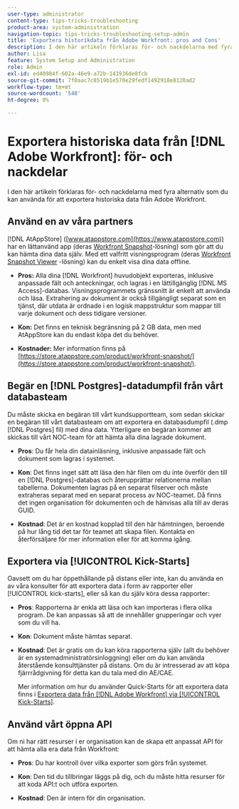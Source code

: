```yaml
---
user-type: administrator
content-type: tips-tricks-troubleshooting
product-area: system-administration
navigation-topic: tips-tricks-troubleshooting-setup-admin
title: 'Exportera historikdata från Adobe Workfront: pros and Cons'
description: I den här artikeln förklaras för- och nackdelarna med fyra alternativ som du kan använda för att exportera historiska data från Workfront.
author: Lisa
feature: System Setup and Administration
role: Admin
exl-id: ed40984f-602a-46e9-a72b-141936de8fcb
source-git-commit: 7f0aac7c8519b1e570e29fedf1492918e8120ad2
workflow-type: tm+mt
source-wordcount: '548'
ht-degree: 0%

---
```


# Exportera historiska data från [!DNL Adobe Workfront]: för- och nackdelar

<!-- Audited: 5/2025 -->

I den här artikeln förklaras för- och nackdelarna med fyra alternativ som du kan använda för att exportera historiska data från Adobe Workfront.

## Använd en av våra partners

[!DNL AtAppStore] ([www.atappstore.com](https://www.atappstore.com)) har en lättanvänd app (deras [Workfront Snapshot](https://store.atappstore.com/product/workfront-snapshot/)-lösning) som gör att du kan hämta dina data själv. Med ett valfritt visningsprogram (deras [Workfront Snapshot Viewer](https://store.atappstore.com/product/workfront-snapshot-viewer/) -lösning) kan du enkelt visa dina data offline.

* **Pros:** Alla dina [!DNL Workfront] huvudobjekt exporteras, inklusive anpassade fält och anteckningar, och lagras i en lättillgänglig [!DNL MS Access]-databas. Visningsprogrammets gränssnitt är enkelt att använda och läsa. Extrahering av dokument är också tillgängligt separat som en tjänst, där utdata är ordnade i en logisk mappstruktur som mappar till varje dokument och dess tidigare versioner.

* **Kon:** Det finns en teknisk begränsning på 2 GB data, men med AtAppStore kan du endast köpa det du behöver.

* **Kostnader:** Mer information finns på [https://store.atappstore.com/product/workfront-snapshot/](https://store.atappstore.com/product/workfront-snapshot/).

## Begär en [!DNL Postgres]-datadumpfil från vårt databasteam

Du måste skicka en begäran till vårt kundsupportteam, som sedan skickar en begäran till vårt databasteam om att exportera en databasdumpfil (.dmp [!DNL Postgres] fil) med dina data. Ytterligare en begäran kommer att skickas till vårt NOC-team för att hämta alla dina lagrade dokument.

* **Pros**: Du får hela din datainläsning, inklusive anpassade fält och dokument som lagras i systemet.

* **Kon**: Det finns inget sätt att läsa den här filen om du inte överför den till en [!DNL Postgres]-databas och återupprättar relationerna mellan tabellerna. Dokumenten lagras på en separat filserver och måste extraheras separat med en separat process av NOC-teamet. Då finns det ingen organisation för dokumenten och de hänvisas alla till av deras GUID.

* **Kostnad**: Det är en kostnad kopplad till den här hämtningen, beroende på hur lång tid det tar för teamet att skapa filen. Kontakta en återförsäljare för mer information eller för att komma igång.

## Exportera via [!UICONTROL Kick-Starts]

Oavsett om du har öppethållande på distans eller inte, kan du använda en av våra konsulter för att exportera data i form av rapporter eller [!UICONTROL kick-starts], eller så kan du själv köra dessa rapporter:

* **Pros**: Rapporterna är enkla att läsa och kan importeras i flera olika program. De kan anpassas så att de innehåller grupperingar och vyer som du vill ha.

* **Kon**: Dokument måste hämtas separat.

* **Kostnad**: Det är gratis om du kan köra rapporterna själv (allt du behöver är en systemadministratörsinloggning) eller om du kan använda återstående konsulttjänster på distans. Om du är intresserad av att köpa fjärrrådgivning för detta kan du tala med din AE/CAE.

  Mer information om hur du använder Quick-Starts för att exportera data finns i [Exportera data från [!DNL Adobe Workfront] via [!UICONTROL Kick-Starts]](../../administration-and-setup/manage-workfront/using-kick-starts/export-data-from-wf-via-kick-starts.md).

## Använd vårt öppna API

Om ni har rätt resurser i er organisation kan de skapa ett anpassat API för att hämta alla era data från Workfront:

* **Pros**: Du har kontroll över vilka exporter som görs från systemet.

* **Kon**: Den tid du tillbringar läggs på dig, och du måste hitta resurser för att koda API:t och utföra exporten.

* **Kostnad**: Den är intern för din organisation.
